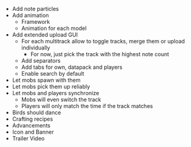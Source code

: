 * Add note particles
* Add animation
    * Framework
    * Animation for each model
* Add extended upload GUI
    * For each multitrack allow to toggle tracks, merge them or upload individually
      * For now, just pick the track with the highest note count
    * Add separators
    * Add tabs for own, datapack and players
    * Enable search by default
* Let mobs spawn with them
* Let mobs pick them up reliably
* Let mobs and players synchronize
  * Mobs will even switch the track
  * Players will only match the time if the track matches
* Birds should dance
* Crafting recipes
* Advancements
* Icon and Banner
* Trailer Video